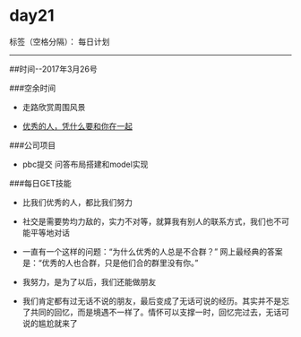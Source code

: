 # day21

标签（空格分隔）： 每日计划

---
##时间--2017年3月26号

###空余时间

* 走路欣赏周围风景

* [优秀的人，凭什么要和你在一起][1]

###公司项目

* pbc提交  问答布局搭建和model实现

###每日GET技能

* 比我们优秀的人，都比我们努力
* 社交是需要势均力敌的，实力不对等，就算我有别人的联系方式，我们也不可能平等地对话
* 一直有一个这样的问题：“为什么优秀的人总是不合群？”
    网上最经典的答案是：“优秀的人也合群，只是他们合的群里没有你。”
* 我努力，是为了以后，我们还能做朋友
* 我们肯定都有过无话不说的朋友，最后变成了无话可说的经历。其实并不是忘了共同的回忆，而是境遇不一样了。情怀可以支撑一时，回忆完过去，无话可说的尴尬就来了
 


  [1]: http://www.jianshu.com/p/51273c38efd9